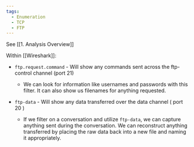 ```yaml
---
tags:
  - Enumeration
  - TCP
  - FTP
---
```


See [[1. Analysis Overview]]

Within [[Wireshark]]:

- `ftp.request.command` - Will show any commands sent across the ftp-control channel (port 21)
    - We can look for information like usernames and passwords with this filter. It can also show us filenames for anything requested.
    
- `ftp-data` - Will show any data transferred over the data channel ( port 20 )
    - If we filter on a conversation and utilize `ftp-data`, we can capture anything sent during the conversation. We can reconstruct anything transferred by placing the raw data back into a new file and naming it appropriately.